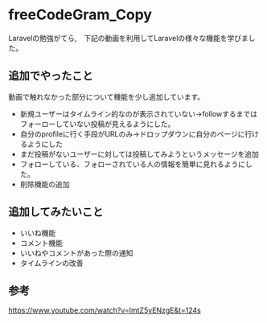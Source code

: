 # freeCodeGram_Copy
Laravelの勉強がてら,　下記の動画を利用してLaravelの様々な機能を学びました。

## 追加でやったこと
動画で触れなかった部分について機能を少し追加しています。
* 新規ユーザーはタイムライン的なのが表示されていない->followするまではフォーローしていない投稿が見えるようにした。
* 自分のprofileに行く手段がURLのみ->ドロップダウンに自分のページに行けるようにした
* まだ投稿がないユーザーに対しては投稿してみようというメッセージを追加
* フォローしている、フォローされている人の情報を簡単に見れるようにした。
* 削除機能の追加



## 追加してみたいこと
* いいね機能
* コメント機能
* いいねやコメントがあった際の通知
* タイムラインの改善



## 参考
https://www.youtube.com/watch?v=ImtZ5yENzgE&t=124s

